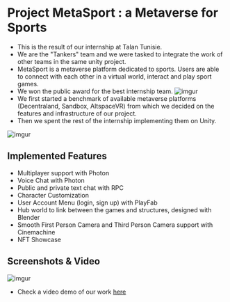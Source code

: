 # Project MetaSport : a Metaverse for Sports

- This is the result of our internship at Talan Tunisie.
- We are the "Tankers" team and we were tasked to integrate the work of other teams in the same unity project.
- MetaSport is a metaverse platform dedicated to sports. Users are able to connect with each other in a virtual world,
interact and play sport games.
- We won the public award for the best internship team. ![imgur](https://i.imgur.com/kK0wJ44.jpeg)
- We first started a benchmark of available metaverse platforms (Decentraland, Sandbox, AltspaceVR) from which we decided
on the features and infrastructure of our project.
- Then we spent the rest of the internship implementing them on Unity.

![imgur](https://i.imgur.com/q1s0JD0.png)

## Implemented Features
- Multiplayer support with Photon
- Voice Chat with Photon
- Public and private text chat with RPC
- Character Customization
- User Account Menu (login, sign up) with PlayFab
- Hub world to link between the games and structures, designed with Blender
- Smooth First Person Camera and Third Person Camera support with Cinemachine
- NFT Showcase

## Screenshots & Video

![imgur](https://i.imgur.com/AvkdVUu.png)

- Check a video demo of our work [here](https://drive.google.com/file/d/1bTs99vEMA5twO5wFDswP_1JYPUCt7AG5/view?usp=sharing)